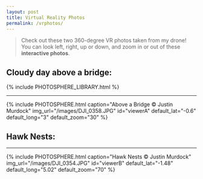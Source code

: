 ```yaml
---
layout: post
title: Virtual Reality Photos
permalink: /vrphotos/
---
```


> Check out these two 360-degree VR photos taken from my drone! You can look left, right, up or down, and zoom in or out of these **interactive photos**.

## Cloudy day above a bridge:

{% include PHOTOSPHERE_LIBRARY.html %}

___

{% include PHOTOSPHERE.html caption="Above a Bridge © Justin Murdock" img_url="/images/DJI_0358.JPG" id="viewerA" default_lat="-0.6" default_long="3" default_zoom="30" %}


## Hawk Nests:

___

{% include PHOTOSPHERE.html caption="Hawk Nests © Justin Murdock" img_url="/images/DJI_0354.JPG" id="viewerB" default_lat="-1.48" default_long="5.02" default_zoom="70" %}
